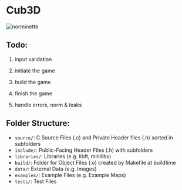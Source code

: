 # Cub3D
![norminette](https://github.com/Eduard953/Cub3D/workflows/Norm-Check/badge.svg)

## Todo:

1. input validation

2. initiate the game

3. build the game

4. finish the game

5. handle errors, norm & leaks

## Folder Structure:
- `source/`: C Source Files (.c) and Private Header files (.h) sorted in subfolders
- `include/`: Public-Facing Header Files (.h) with subfolders
- `libraries/`: Libraries (e.g. libft, minilibx)
- `build/`: Folder for Object Files (.o) created by Makefile at buildtime
- `data/`: External Data (e.g. Images)
- `examples/`: Example Files (e.g. Example Maps)
- `tests/`: Test Files
